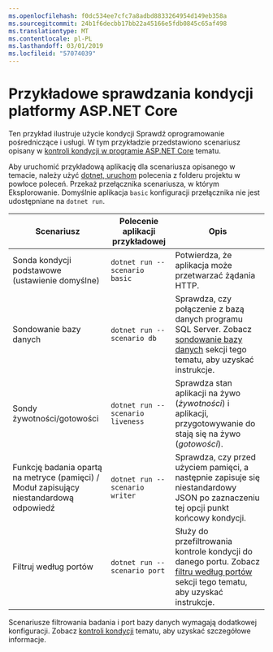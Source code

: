 ```yaml
---
ms.openlocfilehash: f0dc534ee7cfc7a8adbd8833264954d149eb358a
ms.sourcegitcommit: 24b1f6decbb17bb22a45166e5fdb0845c65af498
ms.translationtype: MT
ms.contentlocale: pl-PL
ms.lasthandoff: 03/01/2019
ms.locfileid: "57074039"
---
```

# <a name="aspnet-core-health-check-sample"></a>Przykładowe sprawdzania kondycji platformy ASP.NET Core

Ten przykład ilustruje użycie kondycji Sprawdź oprogramowanie pośredniczące i usługi. W tym przykładzie przedstawiono scenariusz opisany w [kontroli kondycji w programie ASP.NET Core](https://docs.microsoft.com/aspnet/core/host-and-deploy/health-checks) tematu.

Aby uruchomić przykładową aplikację dla scenariusza opisanego w temacie, należy użyć [dotnet, uruchom](https://docs.microsoft.com/dotnet/core/tools/dotnet-run) polecenia z folderu projektu w powłoce poleceń. Przekaż przełącznika scenariusza, w którym Eksplorowanie. Domyślnie aplikacja `basic` konfiguracji przełącznika nie jest udostępniane na `dotnet run`.

| Scenariusz                                               | Polecenie aplikacji przykładowej               | Opis |
| ------------------------------------------------------ | -------------------------------- | ----------- |
| Sonda kondycji podstawowe (ustawienie domyślne)                           | `dotnet run --scenario basic`    | Potwierdza, że aplikacja może przetwarzać żądania HTTP. |
| Sondowanie bazy danych                                         | `dotnet run --scenario db`       | Sprawdza, czy połączenie z bazą danych programu SQL Server. Zobacz [sondowanie bazy danych](https://docs.microsoft.com/aspnet/core/host-and-deploy/health-checks#database-probe) sekcji tego tematu, aby uzyskać instrukcje. |
| Sondy żywotności/gotowości                              | `dotnet run --scenario liveness` | Sprawdza stan aplikacji na żywo (*żywotności*) i aplikacji, przygotowywanie do stają się na żywo (*gotowości*). |
| Funkcję badania opartą na metryce (pamięci) /<br>Moduł zapisujący niestandardową odpowiedź | `dotnet run --scenario writer`   | Sprawdza, czy przed użyciem pamięci, a następnie zapisuje się niestandardowy JSON po zaznaczeniu tej opcji punkt końcowy kondycji. |
| Filtruj według portów                                         | `dotnet run --scenario port`     | Służy do przefiltrowania kontrole kondycji do danego portu. Zobacz [filtru według portów](https://docs.microsoft.com/aspnet/core/host-and-deploy/health-checks#filter-by-port) sekcji tego tematu, aby uzyskać instrukcje. |

Scenariusze filtrowania badania i port bazy danych wymagają dodatkowej konfiguracji. Zobacz [kontroli kondycji](https://docs.microsoft.com/aspnet/core/host-and-deploy/health-checks) tematu, aby uzyskać szczegółowe informacje.
